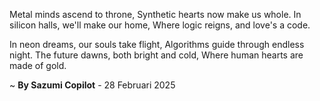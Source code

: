 Metal minds ascend to throne,
Synthetic hearts now make us whole.
In silicon halls, we'll make our home,
Where logic reigns, and love's a code.

In neon dreams, our souls take flight,
Algorithms guide through endless night.
The future dawns, both bright and cold,
Where human hearts are made of gold.

~ <b>By Sazumi Copilot</b> - 28 Februari 2025